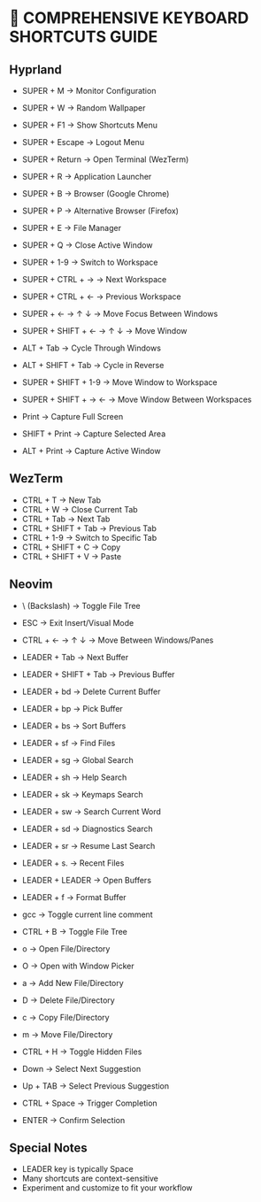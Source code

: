 # 🔑 COMPREHENSIVE KEYBOARD SHORTCUTS GUIDE

## Hyprland

- SUPER + M → Monitor Configuration
- SUPER + W → Random Wallpaper
- SUPER + F1 → Show Shortcuts Menu
- SUPER + Escape → Logout Menu

- SUPER + Return → Open Terminal (WezTerm)
- SUPER + R → Application Launcher
- SUPER + B → Browser (Google Chrome)
- SUPER + P → Alternative Browser (Firefox)
- SUPER + E → File Manager
- SUPER + Q → Close Active Window

- SUPER + 1-9 → Switch to Workspace
- SUPER + CTRL + → → Next Workspace
- SUPER + CTRL + ← → Previous Workspace

- SUPER + ← → ↑ ↓ → Move Focus Between Windows
- SUPER + SHIFT + ← → ↑ ↓ → Move Window
- ALT + Tab → Cycle Through Windows
- ALT + SHIFT + Tab → Cycle in Reverse
- SUPER + SHIFT + 1-9 → Move Window to Workspace
- SUPER + SHIFT + → ← → Move Window Between Workspaces

- Print → Capture Full Screen
- SHIFT + Print → Capture Selected Area
- ALT + Print → Capture Active Window

## WezTerm

- CTRL + T → New Tab
- CTRL + W → Close Current Tab
- CTRL + Tab → Next Tab
- CTRL + SHIFT + Tab → Previous Tab
- CTRL + 1-9 → Switch to Specific Tab
- CTRL + SHIFT + C → Copy
- CTRL + SHIFT + V → Paste

## Neovim

- \ (Backslash) → Toggle File Tree
- ESC → Exit Insert/Visual Mode
- CTRL + ← → ↑ ↓ → Move Between Windows/Panes

- LEADER + Tab → Next Buffer
- LEADER + SHIFT + Tab → Previous Buffer
- LEADER + bd → Delete Current Buffer
- LEADER + bp → Pick Buffer
- LEADER + bs → Sort Buffers

- LEADER + sf → Find Files
- LEADER + sg → Global Search
- LEADER + sh → Help Search
- LEADER + sk → Keymaps Search
- LEADER + sw → Search Current Word
- LEADER + sd → Diagnostics Search
- LEADER + sr → Resume Last Search
- LEADER + s. → Recent Files
- LEADER + LEADER → Open Buffers

- LEADER + f → Format Buffer
- gcc → Toggle current line comment

- CTRL + B → Toggle File Tree
- o → Open File/Directory
- O → Open with Window Picker
- a → Add New File/Directory
- D → Delete File/Directory
- c → Copy File/Directory
- m → Move File/Directory
- CTRL + H → Toggle Hidden Files

- Down → Select Next Suggestion
- Up + TAB → Select Previous Suggestion
- CTRL + Space → Trigger Completion
- ENTER → Confirm Selection

## Special Notes

- LEADER key is typically Space
- Many shortcuts are context-sensitive
- Experiment and customize to fit your workflow
